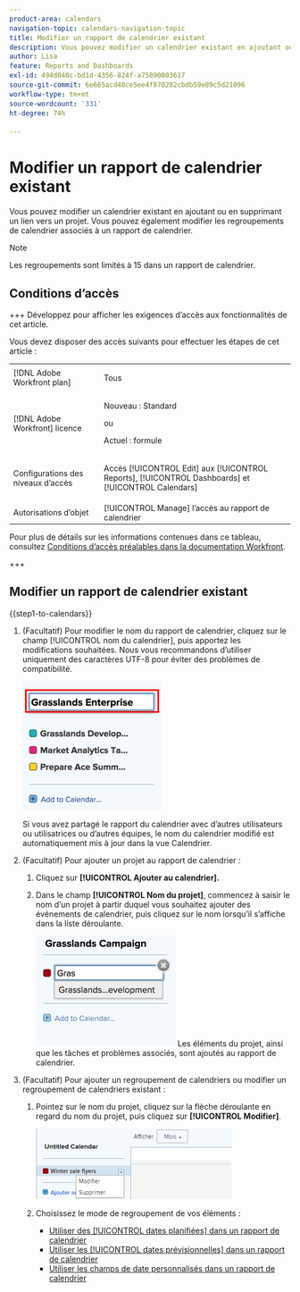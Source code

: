 ```yaml
---
product-area: calendars
navigation-topic: calendars-navigation-topic
title: Modifier un rapport de calendrier existant
description: Vous pouvez modifier un calendrier existant en ajoutant ou en supprimant un lien vers un projet. Vous pouvez également modifier les regroupements de calendrier associés à un rapport de calendrier.
author: Lisa
feature: Reports and Dashboards
exl-id: 494d040c-bd1d-4356-824f-a75890803617
source-git-commit: 6e665acd48ce5ee4f870282cbdb59e89c5d21096
workflow-type: tm+mt
source-wordcount: '331'
ht-degree: 74%

---
```


# Modifier un rapport de calendrier existant

Vous pouvez modifier un calendrier existant en ajoutant ou en supprimant un lien vers un projet. Vous pouvez également modifier les regroupements de calendrier associés à un rapport de calendrier.

>[!NOTE]
>
>Les regroupements sont limités à 15 dans un rapport de calendrier.

## Conditions d’accès

+++ Développez pour afficher les exigences d’accès aux fonctionnalités de cet article.

Vous devez disposer des accès suivants pour effectuer les étapes de cet article :

<table style="table-layout:auto"> 
 <col> 
 </col> 
 <col> 
 </col> 
 <tbody> 
  <tr> 
   <td role="rowheader">[!DNL Adobe Workfront plan]</td> 
   <td> <p>Tous</p> </td> 
  </tr> 
  <tr> 
   <td role="rowheader">[!DNL Adobe Workfront] licence</td> 
   <td><p>Nouveau : Standard</p>
       <p>ou</p>
       <p>Actuel : formule</p></td> 
  </tr> 
  <tr> 
   <td role="rowheader">Configurations des niveaux d’accès</td> 
   <td> <p>Accès [!UICONTROL Edit] aux [!UICONTROL Reports], [!UICONTROL Dashboards] et [!UICONTROL Calendars]</p></td> 
  </tr> 
  <tr> 
   <td role="rowheader">Autorisations d’objet</td> 
   <td>[!UICONTROL Manage] l’accès au rapport de calendrier</td> 
  </tr> 
 </tbody> 
</table>

Pour plus de détails sur les informations contenues dans ce tableau, consultez [Conditions d’accès préalables dans la documentation Workfront](/help/quicksilver/administration-and-setup/add-users/access-levels-and-object-permissions/access-level-requirements-in-documentation.md).

+++

## Modifier un rapport de calendrier existant

{{step1-to-calendars}}

1. (Facultatif) Pour modifier le nom du rapport de calendrier, cliquez sur le champ [!UICONTROL nom du calendrier], puis apportez les modifications souhaitées. Nous vous recommandons d’utiliser uniquement des caractères UTF-8 pour éviter des problèmes de compatibilité.

   ![Modifier le nom du rapport](assets/titlechange-250x230.png)

   Si vous avez partagé le rapport du calendrier avec d’autres utilisateurs ou utilisatrices ou d’autres équipes, le nom du calendrier modifié est automatiquement mis à jour dans la vue Calendrier.

1. (Facultatif) Pour ajouter un projet au rapport de calendrier :

   1. Cliquez sur **[!UICONTROL Ajouter au calendrier].**
   1. Dans le champ **[!UICONTROL Nom du projet]**, commencez à saisir le nom d’un projet à partir duquel vous souhaitez ajouter des événements de calendrier, puis cliquez sur le nom lorsqu’il s’affiche dans la liste déroulante.

      ![Sélectionner le nom du projet](assets/calendar-project-name.png)
Les éléments du projet, ainsi que les tâches et problèmes associés, sont ajoutés au rapport de calendrier.

1. (Facultatif) Pour ajouter un regroupement de calendriers ou modifier un regroupement de calendriers existant :

   1. Pointez sur le nom du projet, cliquez sur la flèche déroulante en regard du nom du projet, puis cliquez sur **[!UICONTROL Modifier]**.

      ![Modifier un regroupement de calendriers](assets/editcalendergroup-350x126.png)

   1. Choisissez le mode de regroupement de vos éléments :

      * [Utiliser des [!UICONTROL dates planifiées] dans un rapport de calendrier](../../../reports-and-dashboards/reports/calendars/use-planned-dates.md)
      * [Utiliser les [!UICONTROL dates prévisionnelles] dans un rapport de calendrier](../../../reports-and-dashboards/reports/calendars/use-projected-dates.md)
      * [Utiliser les champs de date personnalisés dans un rapport de calendrier](../../../reports-and-dashboards/reports/calendars/use-custom-dates.md)
